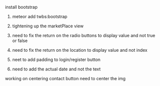 install bootstrap
1. meteor add twbs:bootstrap


1. tightening up the marketPlace view
2. need to fix the return on the radio buttons to display value and not true or false
3. need to fix the return on the location to display value and not index
4. neet to add padding to login/register button
5. need to add the actual date and not the text

working on centering contact button
need to center the img